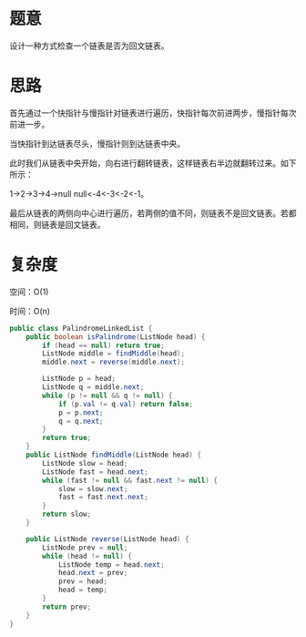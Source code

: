 # 题意

设计一种方式检查一个链表是否为回文链表。

# 思路

首先通过一个快指针与慢指针对链表进行遍历，快指针每次前进两步，慢指针每次前进一步。

当快指针到达链表尽头，慢指针则到达链表中央。

此时我们从链表中央开始，向右进行翻转链表，这样链表右半边就翻转过来。如下所示：

1->2->3->4->null null<-4<-3<-2<-1。

最后从链表的两侧向中心进行遍历，若两侧的值不同，则链表不是回文链表。若都相同，则链表是回文链表。

# 复杂度

空间：O(1)

时间：O(n)

```java
public class PalindromeLinkedList {
    public boolean isPalindrome(ListNode head) {
        if (head == null) return true;
        ListNode middle = findMiddle(head);
        middle.next = reverse(middle.next);

        ListNode p = head;
        ListNode q = middle.next;
        while (p != null && q != null) {
            if (p.val != q.val) return false;
            p = p.next;
            q = q.next;
        }
        return true;
    }
    public ListNode findMiddle(ListNode head) {
        ListNode slow = head;
        ListNode fast = head.next;
        while (fast != null && fast.next != null) {
            slow = slow.next;
            fast = fast.next.next;
        }
        return slow;
    }

    public ListNode reverse(ListNode head) {
        ListNode prev = null;
        while (head != null) {
            ListNode temp = head.next;
            head.next = prev;
            prev = head;
            head = temp;
        }
        return prev;
    }
}
```








